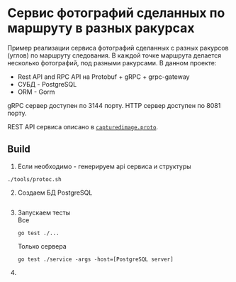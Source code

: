 # Сервис фотографий сделанных по маршруту в разных ракурсах
Пример реализации сервиса фотографий сделанных с разных ракурсов (углов) по маршруту следования. В каждой точке маршрута делается несколько фотографий, под разными ракурсами.
В данном проекте:
 - Rest API and RPC API на Protobuf + gRPC + grpc-gateway
 - СУБД - PostgreSQL
 - ORM - Gorm

gRPC сервер доступен по 3144 порту.
HTTP сервер доступен по 8081 порту.
 
REST API сервиса описано в [`capturedimage.proto`](./api/v1/capturedimage.proto).
## Build
1. Если необходимо - генерируем api сервиса и структуры 
```
./tools/protoc.sh
```
2. Создаем БД PostgreSQL
   ```
   ```
3. Запускаем тесты  
   Все 
   ```
   go test ./...
   ```
   Только сервера
   ```
   go test ./service -args -host=[PostgreSQL server]
   ```
4. 